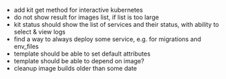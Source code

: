 - add kit get method for interactive kubernetes
- do not show result for images list, if list is too large
- kit status should show the list of services and their status, with ability to select & view logs
- find a way to always deploy some service, e.g. for migrations and env_files
- template should be able to set default attributes
- template should be able to depend on image?
- cleanup image builds older than some date
